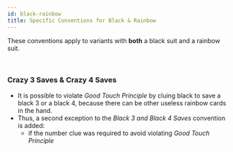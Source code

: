 ```yaml
---
id: black-rainbow
title: Specific Conventions for Black & Rainbow
---
```


These conventions apply to variants with **both** a black suit and a rainbow suit.

<br />

### Crazy 3 Saves & Crazy 4 Saves

- It is possible to violate *Good Touch Principle* by cluing black to save a black 3 or a black 4, because there can be other useless rainbow cards in the hand.
- Thus, a second exception to the *Black 3 and Black 4 Saves* convention is added:
  - if the number clue was required to avoid violating *Good Touch Principle*
